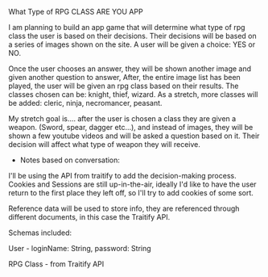 What Type of RPG CLASS ARE YOU APP

I am planning to build an app game that will determine what type of rpg class the user is based on their decisions. Their decisions will be based on a series of images shown on the site. A user will be given a choice: YES or NO.

Once the user chooses an answer, they will be shown another image and given another question to answer,
After, the entire image list has been played, the user will be given an rpg class based on their results. The classes chosen can be: knight, thief, wizard. As a stretch, more classes will be added: cleric, ninja, necromancer, peasant. 

My stretch goal is…. after the user is chosen a class they are given a weapon. (Sword, spear, dagger etc…), and instead of images, they will be shown a few youtube videos and will be asked a question based on it. Their decision will affect what type of weapon they will receive.

- Notes based on conversation: 

I'll be using the API from traitify to add the decision-making process. Cookies and Sessions are still up-in-the-air, ideally I'd like to have the user return to the first place they left off, so I'll try to add cookies of some sort. 

Reference data will be used to store info, they are referenced through different documents, in this case the Traitify API.

Schemas included: 

User - loginName: String, password: String

RPG Class - from Traitify API


